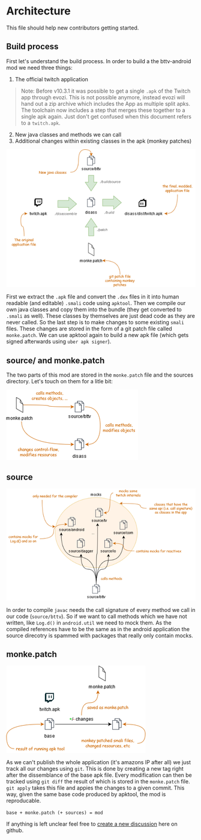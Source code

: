# Architecture

This file should help new contributors getting started.

## Build process

First let's understand the build process.
In order to build a the bttv-android mod we need three things:

1. The official twitch application
> Note: Before v10.3.1 it was possible to get a single `.apk` of the Twitch app through evozi. This is not possible anymore, instead evozi will hand out a zip archive which includes the App as multiple split apks. The toolchain now includes a step that merges these together to a single apk again. Just don't get confused when this document refers to a `twitch.apk`.
2. New java classes and methods we can call
3. Additional changes within existing classes in the apk (monkey patches)

[![Build process diagram][build-img]][build-img]

First we extract the `.apk` file and convert the `.dex` files in it into human readable (and editable) `.smali` code using `apktool`. Then we compile our own java classes and copy them into the bundle (they get converted to `.smali` as well). These classes by themselves are just dead code as they are never called. So the last step is to make changes to some existing `smali` files. These changes are stored in the form of a git patch file called `monke.patch`. We can use apktool again to build a new apk file (which gets signed afterwards using `uber apk signer`).

## source/ and monke.patch

The two parts of this mod are stored in the `monke.patch` file and the sources directory. Let's 
touch on them for a litle bit:

[![diagram][inter-img]][inter-img]

## source

[![diagram][source-img]][source-img]

In order to compile `javac` needs the call signature of every method we call in our code (`source/bttv`). So if we want to call methods which we have not written, like `Log.d()` in `android.util` we need to mock them. As the compiled references have to be the same as in the android application the source direcotry is spammed with packages that really only contain mocks.



## monke.patch

[![diagram][monke-img]][monke-img]

As we can't publish the whole application (it's amazons IP after all) we just track all our changes using `git`. This is done by creating a new tag right after the dissemblance of the base apk file. Every modification can then be tracked using `git diff` the result of which is stored in the `monke.patch` file. `git apply` takes this file and appies the changes to a given commit. This way, given the same base code produced by apktool, the mod is reproducable.

`base + monke.patch (+ sources) = mod`

If anything is left unclear feel free to [create a new discussion][new-disc] here on github.

[new-disc]: https://github.com/bttv-android/bttv/discussions/new
[build-img]: ./.github/docs/build.png?raw=true
[source-img]: ./.github/docs/source.png?raw=true
[inter-img]: ./.github/docs/interaction.png?raw=true
[monke-img]: ./.github/docs/monke.png?raw=true


